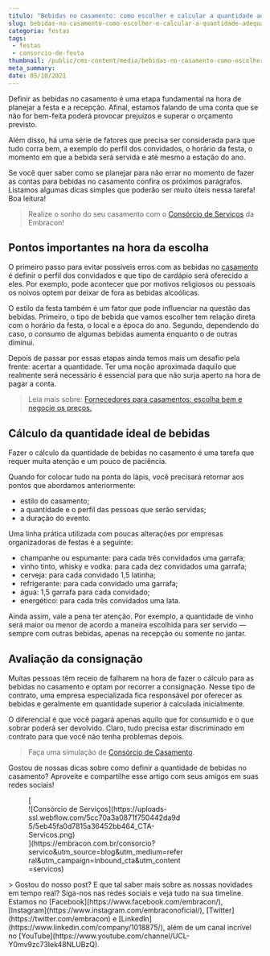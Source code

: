 ```yaml
---
titulo: "Bebidas no casamento: como escolher e calcular a quantidade adequada?"
slug: bebidas-no-casamento-como-escolher-e-calcular-a-quantidade-adequada
categoria: festas
tags:
 - festas
 - consorcio-de-festa
thumbnail: /public/cms-content/media/bebidas-no-casamento-como-escolher-e-calcular-a-quantidade-adequada.jpeg
meta_summary: 
date: 05/10/2021
---
```

Definir as bebidas no casamento é uma etapa fundamental na hora de planejar a festa e a recepção. Afinal, estamos falando de uma conta que se não for bem-feita poderá provocar prejuízos e superar o orçamento previsto.

Além disso, há uma série de fatores que precisa ser considerada para que tudo corra bem, a exemplo do perfil dos convidados, o horário da festa, o momento em que a bebida será servida e até mesmo a estação do ano.

Se você quer saber como se planejar para não errar no momento de fazer as contas para bebidas no casamento confira os próximos parágrafos. Listamos algumas dicas simples que poderão ser muito úteis nessa tarefa! Boa leitura!

> Realize o sonho do seu casamento com o [Consórcio de Serviços](https://www.embracon.com.br/consorcio-servicos) da Embracon!

Pontos importantes na hora da escolha
-------------------------------------

O primeiro passo para evitar possíveis erros com as bebidas no [casamento](https://www.embracon.com.br/blog/cerimonia-e-festa-de-casamento-juntos-ou-separados) é definir o perfil dos convidados e que tipo de cardápio será oferecido a eles. Por exemplo, pode acontecer que por motivos religiosos ou pessoais os noivos optem por deixar de fora as bebidas alcoólicas.

O estilo da festa também é um fator que pode influenciar na questão das bebidas. Primeiro, o tipo de bebida que vamos escolher tem relação direta com o horário da festa, o local e a época do ano. Segundo, dependendo do caso, o consumo de algumas bebidas aumenta enquanto o de outras diminui.

Depois de passar por essas etapas ainda temos mais um desafio pela frente: acertar a quantidade. Ter uma noção aproximada daquilo que realmente será necessário é essencial para que não surja aperto na hora de pagar a conta.

> Leia mais sobre: [Fornecedores para casamentos: escolha bem e negocie os preços.](https://www.embracon.com.br/blog/fornecedores-para-casamentos-escolha-bem-e-negocie-os-precos)

Cálculo da quantidade ideal de bebidas
--------------------------------------

Fazer o cálculo da quantidade de bebidas no casamento é uma tarefa que requer muita atenção e um pouco de paciência.

Quando for colocar tudo na ponta do lápis, você precisará retornar aos pontos que abordamos anteriormente:

- estilo do casamento;
- a quantidade e o perfil das pessoas que serão servidas;
- a duração do evento.

Uma linha prática utilizada com poucas alterações por empresas organizadoras de festas é a seguinte:

- champanhe ou espumante: para cada três convidados uma garrafa;
- vinho tinto, whisky e vodka: para cada dez convidados uma garrafa;
- cerveja: para cada convidado 1,5 latinha;
- refrigerante: para cada convidado uma garrafa;
- água: 1,5 garrafa para cada convidado;
- energético: para cada três convidados uma lata.

Ainda assim, vale a pena ter atenção. Por exemplo, a quantidade de vinho será maior ou menor de acordo a maneira escolhida para ser servido — sempre com outras bebidas, apenas na recepção ou somente no jantar.

Avaliação da consignação
------------------------

Muitas pessoas têm receio de falharem na hora de fazer o cálculo para as bebidas no casamento e optam por recorrer a consignação. Nesse tipo de contrato, uma empresa especializada fica responsável por oferecer as bebidas e geralmente em quantidade superior à calculada inicialmente.

O diferencial é que você pagará apenas aquilo que for consumido e o que sobrar poderá ser devolvido. Claro, tudo precisa estar discriminado em contrato para que você não tenha problemas depois.

> Faça uma simulação de [Consórcio de Casamento](https://www.embracon.com.br/consorcio).

Gostou de nossas dicas sobre como definir a quantidade de bebidas no casamento? Aproveite e compartilhe esse artigo com seus amigos em suas redes sociais!

<figure class="w-richtext-figure-type-image w-richtext-align-center" style="max-width:310px">[<div>![Consórcio de Serviços](https://uploads-ssl.webflow.com/5cc70a3a0871f750442da9d5/5eb45fa0d7815a36452bb464_CTA-Servicos.png)</div>](https://embracon.com.br/consorcio?servico&utm_source=blog&utm_medium=referral&utm_campaign=inbound_cta&utm_content=servicos)</figure>> Gostou do nosso post? E que tal saber mais sobre as nossas novidades em tempo real? Siga-nos nas redes sociais e veja tudo na sua timeline. Estamos no [Facebook](https://www.facebook.com/embracon/), [Instagram](https://www.instagram.com/embraconoficial/), [Twitter](https://twitter.com/embracon) e [LinkedIn](https://www.linkedin.com/company/1018875/), além de um canal incrível no [YouTube](https://www.youtube.com/channel/UCL-Y0mv9zc73Iek48NLUBzQ).
